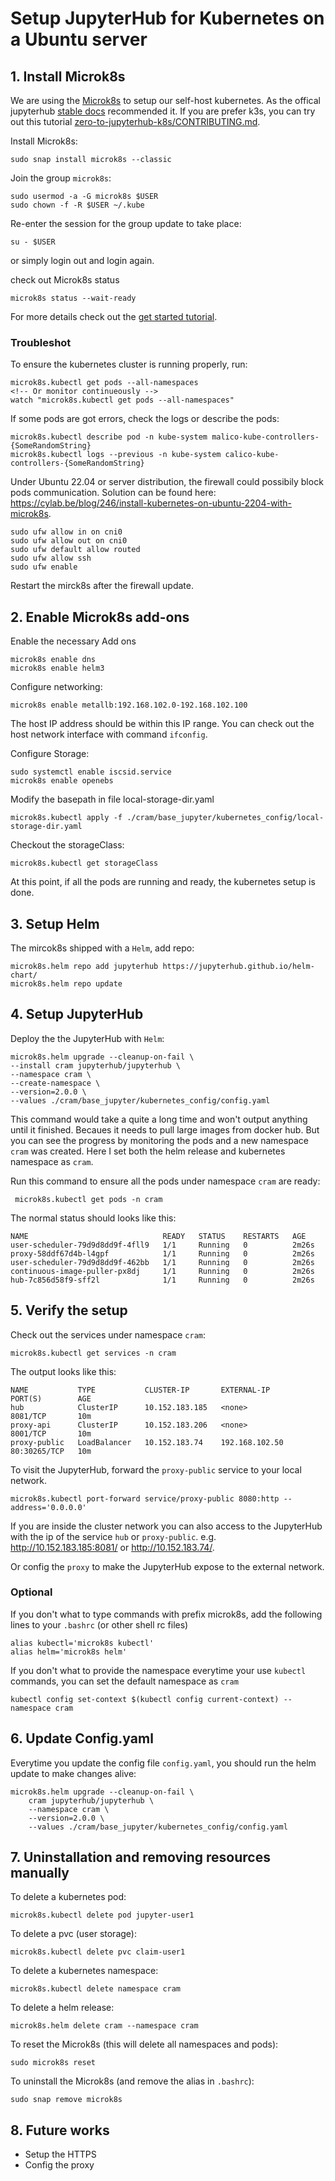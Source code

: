 # Setup JupyterHub for Kubernetes on a Ubuntu server

## 1. Install Microk8s

We are using the [Microk8s](https://microk8s.io/docs/) to setup our self-host kubernetes. As the offical jupyterhub [stable docs](https://z2jh.jupyter.org/en/stable/kubernetes/other-infrastructure/step-zero-microk8s.html) recommended it. If you are prefer k3s, you can try out this tutorial [zero-to-jupyterhub-k8s/CONTRIBUTING.md](https://github.com/jupyterhub/zero-to-jupyterhub-k8s/blob/main/CONTRIBUTING.md).

Install Microk8s:

    sudo snap install microk8s --classic

Join the group `microk8s`:

    sudo usermod -a -G microk8s $USER
    sudo chown -f -R $USER ~/.kube

Re-enter the session for the group update to take place:

    su - $USER

or simply login out and login again.

check out Microk8s status

    microk8s status --wait-ready

For more details check out the [get started tutorial](https://microk8s.io/docs/getting-started).

### Troubleshot

To ensure the kubernetes cluster is running properly, run:

    microk8s.kubectl get pods --all-namespaces
    <!-- Or monitor continueously -->
    watch "microk8s.kubectl get pods --all-namespaces"

If some pods are got errors, check the logs or describe the pods:

    microk8s.kubectl describe pod -n kube-system malico-kube-controllers-{SomeRandomString}
    microk8s.kubectl logs --previous -n kube-system calico-kube-controllers-{SomeRandomString}

Under Ubuntu 22.04 or server distribution, the firewall could possibily block pods communication.
Solution can be found here: <https://cylab.be/blog/246/install-kubernetes-on-ubuntu-2204-with-microk8s>.

    sudo ufw allow in on cni0
    sudo ufw allow out on cni0
    sudo ufw default allow routed
    sudo ufw allow ssh
    sudo ufw enable

Restart the mirck8s after the firewall update.

## 2. Enable Microk8s add-ons

Enable the necessary Add ons

    microk8s enable dns
    microk8s enable helm3

Configure networking:

    microk8s enable metallb:192.168.102.0-192.168.102.100
    
The host IP address should be within this IP range. You can check out the host network interface with command `ifconfig`.

Configure Storage:

    sudo systemctl enable iscsid.service
    microk8s enable openebs

Modify the basepath in file local-storage-dir.yaml

    microk8s.kubectl apply -f ./cram/base_jupyter/kubernetes_config/local-storage-dir.yaml

Checkout the storageClass:

    microk8s.kubectl get storageClass

At this point, if all the pods are running and ready, the kubernetes setup is done.

## 3. Setup Helm

The mircok8s shipped with a `Helm`, add repo:

    microk8s.helm repo add jupyterhub https://jupyterhub.github.io/helm-chart/
    microk8s.helm repo update

## 4. Setup JupyterHub

Deploy the the JupyterHub with `Helm`:

    microk8s.helm upgrade --cleanup-on-fail \
    --install cram jupyterhub/jupyterhub \
    --namespace cram \
    --create-namespace \
    --version=2.0.0 \
    --values ./cram/base_jupyter/kubernetes_config/config.yaml

This command would take a quite a long time and won't output anything until it finished. Becaues it needs to pull large images from docker hub. But you can see the progress by monitoring the pods and a new namespace `cram` was created. Here I set both the helm release and kubernetes namespace as `cram`.

Run this command to ensure all the pods under namespace `cram` are ready:

     microk8s.kubectl get pods -n cram

The normal status should looks like this:

    NAME                              READY   STATUS    RESTARTS   AGE
    user-scheduler-79d9d8dd9f-4fll9   1/1     Running   0          2m26s
    proxy-58ddf67d4b-l4gpf            1/1     Running   0          2m26s
    user-scheduler-79d9d8dd9f-462bb   1/1     Running   0          2m26s
    continuous-image-puller-px8dj     1/1     Running   0          2m26s
    hub-7c856d58f9-sff2l              1/1     Running   0          2m26s

## 5. Verify the setup

Check out the services under namespace `cram`:

    microk8s.kubectl get services -n cram

The output looks like this:

    NAME           TYPE           CLUSTER-IP       EXTERNAL-IP        PORT(S)        AGE
    hub            ClusterIP      10.152.183.185   <none>             8081/TCP       10m
    proxy-api      ClusterIP      10.152.183.206   <none>             8001/TCP       10m
    proxy-public   LoadBalancer   10.152.183.74    192.168.102.50     80:30265/TCP   10m

To visit the JupyterHub, forward the `proxy-public` service to your local network.

    microk8s.kubectl port-forward service/proxy-public 8080:http --address='0.0.0.0'

If you are inside the cluster network you can also access to the JupyterHub with the ip of the service `hub` or `proxy-public`. e.g. <http://10.152.183.185:8081/> or <http://10.152.183.74/>.

Or config the `proxy` to make the JupyterHub expose to the external network.

### Optional

If you don't what to type commands with prefix microk8s, add the following lines to your `.bashrc` (or other shell rc files)

    alias kubectl='microk8s kubectl'
    alias helm='microk8s helm'

If you don't what to provide the namespace everytime your use `kubectl` commands, you can set the default namespace as `cram`

    kubectl config set-context $(kubectl config current-context) --namespace cram

## 6. Update Config.yaml

Everytime you update the config file `config.yaml`, you should run the helm update to make changes alive:

    microk8s.helm upgrade --cleanup-on-fail \
        cram jupyterhub/jupyterhub \
        --namespace cram \
        --version=2.0.0 \
        --values ./cram/base_jupyter/kubernetes_config/config.yaml

## 7. Uninstallation and removing resources manually

To delete a kubernetes pod:

    microk8s.kubectl delete pod jupyter-user1 

To delete a pvc (user storage):

    microk8s.kubectl delete pvc claim-user1

To delete a kubernetes namespace:

    microk8s.kubectl delete namespace cram

To delete a helm release:

    microk8s.helm delete cram --namespace cram

To reset the Microk8s (this will delete all namespaces and pods):

    sudo microk8s reset

To uninstall the Microk8s (and remove the alias in `.bashrc`):

    sudo snap remove microk8s

## 8. Future works

- Setup the HTTPS
- Config the proxy
